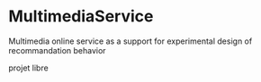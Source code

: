 MultimediaService
=================

Multimedia online service as a support for experimental design of recommandation behavior

projet libre